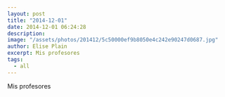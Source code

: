 ```yaml
---
layout: post
title: "2014-12-01"
date: 2014-12-01 06:24:28
description: 
image: "/assets/photos/201412/5c50000ef9b8050e4c242e90247d0687.jpg"
author: Elise Plain
excerpt: Mis profesores
tags: 
  - all
---
```


Mis profesores
<p></p>
